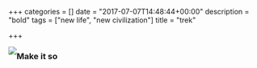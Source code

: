 +++
categories = []
date = "2017-07-07T14:48:44+00:00"
description = "bold"
tags = ["new life", "new civilization"]
title = "trek"

+++


<img src="/uploads/2017/07/06/StarTrekDarkEmoji.png" data-vivaldi-spatnav-clickable="1" class=" forestry--none forestry--none forestry--right forestry--left" style="float: left;">

### Make it so